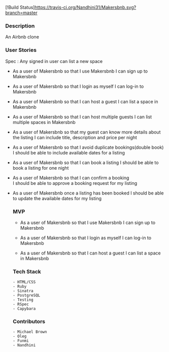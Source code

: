 
[!Build Status]https://travis-ci.org/Nandhini31/Makersbnb.svg?branch=master

### Description
An Airbnb clone

###  User Stories
Spec : Any signed in user can list a new space

- As a user of Makersbnb
  so that I use Makersbnb
  I can sign up to Makersbnb

-  As a user of Makersbnb
  so that I login as myself
  I can log-in to Makersbnb

- As a user of Makersbnb
  so that I can host a guest
  I can list a space in Makersbnb

- As a user of Makersbnb
  so that I can host multiple guests
  I can list multiple spaces in Makersbnb

- As a user of  Makersbnb
  so that my guest can know  more details about the listing
  I can include title, description and price per night

- As a user of Makersbnb
  so that I avoid duplicate bookings(double book)
  I should be able to include available dates for a listing

- As a user of Makersbnb
  so that I can book a listing
  I should be able to book a listing for one night

- As a user of Makersbnb
  so that I can confirm a booking  
  I should be able to approve a booking request for my listing

- As a user of Makersbnb
  once a listing has been booked
  I should be able to update the available dates for my listing

  ### MVP
  - As a user of Makersbnb
    so that I use Makersbnb
    I can sign up to Makersbnb

  -  As a user of Makersbnb
    so that I login as myself
    I can log-in to Makersbnb

  - As a user of Makersbnb
    so that I can host a guest
    I can list a space in Makersbnb

  ### Tech Stack

      - HTML/CSS
      - Ruby
      - Sinatra
      - PostgreSQL
      - Testing
      - RSpec
      - Capybara

  ### Contributors

      - Michael Brown
      - Oleg
      - Funmi
      - Nandhini

